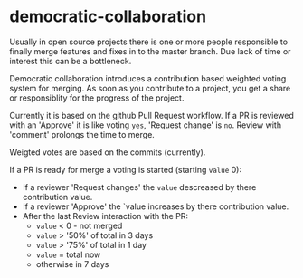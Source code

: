 # democratic-collaboration

Usually in open source projects there is one or more people responsible to finally merge features and fixes in to the master branch. Due lack of time or interest this can be a bottleneck.

Democratic collaboration introduces a contribution based weighted voting system for merging. As soon as you contribute to a project, you get a share or responsiblity for the progress of the project.

Currently it is based on the github Pull Request workflow. If a PR is reviewed with an 'Approve' it is like voting `yes`, 'Request change' is `no`. Review with 'comment' prolongs the time to merge.

Weigted votes are based on the commits (currently). 

If a PR is ready for merge a voting is started (starting `value` 0):
 - If a reviewer 'Request changes' the `value` descreased by there contribution value.
 - If a reviewer 'Approve' the `value increases by there contribution value.
 - After the last Review interaction with the PR:
   - `value` < 0 - not merged
   - `value` > '50%' of total in 3 days
   - `value` > '75%' of total in 1 day
   - `value` = total now
   - otherwise in 7 days
